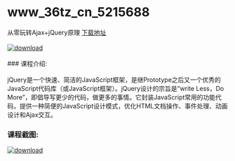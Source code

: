 # www_36tz_cn_5215688
从零玩转Ajax+jQuery原理
[下载地址](http://www.36tz.cn/article/5215688 "下载地址")
<br/></br>[![download](http://36tz.cn/muke_img/2020_10_2-44-300x212.png "下载地址")](http://www.36tz.cn/article/5215688 "下载地址")
<br/></br>### 课程介绍:<br/></br>jQuery是一个快速、简洁的JavaScript框架，是继Prototype之后又一个优秀的JavaScript代码库（或JavaScript框架）。jQuery设计的宗旨是“write Less，Do More”，即倡导写更少的代码，做更多的事情。它封装JavaScript常用的功能代码，提供一种简便的JavaScript设计模式，优化HTML文档操作、事件处理、动画设计和Ajax交互。

### 课程截图:
[![download](http://36tz.cn/muke_img/2020_10_1-47.png "下载地址")](http://www.36tz.cn/article/5215688 "下载地址")
